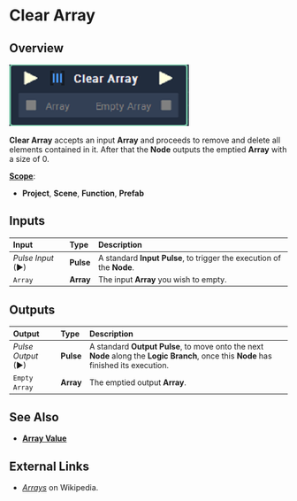 # Clear Array

## Overview

![The Clear Array Node.](../../.gitbook/assets/clear-array.PNG)

**Clear Array** accepts an input **Array** and proceeds to remove and delete all elements contained in it. After that the **Node** outputs the emptied **Array** with a size of 0.

[**Scope**](../overview.md#scopes):
*  **Project**, **Scene**, **Function**, **Prefab**

## Inputs

| Input | Type | Description |
| :--- | :--- | :--- |
| _Pulse Input_ \(►\) | **Pulse** | A standard **Input Pulse**, to trigger the execution of the **Node**. |
| `Array` | **Array** | The input **Array** you wish to empty. |

## Outputs

| Output | Type | Description |
| :--- | :--- | :--- |
| _Pulse Output_ \(►\) | **Pulse** | A standard **Output Pulse**, to move onto the next **Node** along the **Logic Branch**, once this **Node** has finished its execution. |
| `Empty Array` | **Array** | The emptied output **Array**. |

## See Also

* [**Array Value**](array-value.md)

## External Links

* [_Arrays_](https://en.wikipedia.org/wiki/Array_data_structure#:~:text=In%20computer%20science%2C%20an%20array,one%20array%20index%20or%20key.) on Wikipedia.

